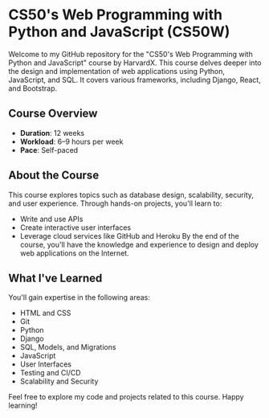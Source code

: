 # CS50's Web Programming with Python and JavaScript (CS50W)

Welcome to my GitHub repository for the "CS50's Web Programming with Python and JavaScript" course by HarvardX. This course delves deeper into the design and implementation of web applications using Python, JavaScript, and SQL. It covers various frameworks, including Django, React, and Bootstrap.

## Course Overview

- **Duration**: 12 weeks
- **Workload**: 6–9 hours per week
- **Pace**: Self-paced

## About the Course

This course explores topics such as database design, scalability, security, and user experience. Through hands-on projects, you'll learn to:
- Write and use APIs
- Create interactive user interfaces
- Leverage cloud services like GitHub and Heroku
By the end of the course, you'll have the knowledge and experience to design and deploy web applications on the Internet.

## What I've Learned

You'll gain expertise in the following areas:
- HTML and CSS
- Git
- Python
- Django
- SQL, Models, and Migrations
- JavaScript
- User Interfaces
- Testing and CI/CD
- Scalability and Security


Feel free to explore my code and projects related to this course. Happy learning!
